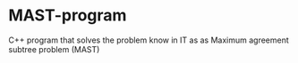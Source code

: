 # MAST-program
C++ program that solves the problem know in IT as as Maximum agreement subtree problem (MAST)
